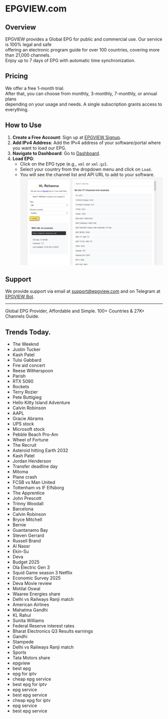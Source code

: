 # EPGVIEW.com



## Overview
EPGVIEW provides a Global EPG for public and commercial use. Our service is 100% legal and safe\
offering an electronic program guide for over 100 countries, covering more than 21,000 channels.\
Enjoy up to 7 days of EPG with automatic time synchronization.

## Pricing
We offer a free 1-month trial. \
After that, you can choose from monthly, 3-monthly, 7-monthly, or annual plans \
depending on your usage and needs. A single subscription grants access to everything.

## How to Use
1. **Create a Free Account**: Sign up at [EPGVIEW Signup](https://epgview.com/signup.php).
2. **Add IPv4 Address**: Add the IPv4 address of your software/portal where you want to load our EPG.
3. **Navigate to Dashboard**: Go to [Dashboard](https://epgview.com/dashboard.php).
4. **Load EPG**:
   - Click on the EPG type (e.g., `xml` or `xml.gz`).
   - Select your country from the dropdown menu and click on `Load`.
   - You will see the channel list and API URL to add to your software.
![EPGVIEW](img/dashboard.png)
## Support
We provide support via email at [support@epgview.com](mailto:support@epgview.com) and on Telegram at [EPGVIEW Bot](https://t.me/epgview_bot).

---

Global EPG Provider, Affordable and Simple. 100+ Countries & 27K+ Channels Guide.

## Trends Today.

- The Weeknd
- Justin Tucker
- Kash Patel
- Tulsi Gabbard
- Fire aid concert
- Reese Witherspoon
- Parish
- RTX 5090
- Rockets
- Terry Rozier
- Pete Buttigieg
- Hello Kitty Island Adventure
- Calvin Robinson
- AAPL
- Gracie Abrams
- UPS stock
- Microsoft stock
- Pebble Beach Pro-Am
- Wheel of Fortune
- The Recruit
- Asteroid hitting Earth 2032
- Kash Patel
- Jordan Henderson
- Transfer deadline day
- Mitoma
- Plane crash
- FCSB vs Man United
- Tottenham vs IF Elfsborg
- The Apprentice
- John Prescott
- Trinny Woodall
- Barcelona
- Calvin Robinson
- Bryce Mitchell
- Bernie
- Guantanamo Bay
- Steven Gerrard
- Russell Brand
- Al Nassr
- Ekin-Su
- Deva
- Budget 2025
- Ola Electric Gen 3
- Squid Game season 3 Netflix
- Economic Survey 2025
- Deva Movie review
- Motilal Oswal
- Waaree Energies share
- Delhi vs Railways Ranji match
- American Airlines
- Mahatma Gandhi
- KL Rahul
- Sunita Williams
- Federal Reserve interest rates
- Bharat Electronics Q3 Results earnings
- Gandhi
- Stampede
- Delhi vs Railways Ranji match
- Sports
- Tata Motors share
- epgview
- best epg
- epg for iptv
- cheap epg service
- best epg for iptv
- epg service
- best epg service
- cheap epg for iptv
- epg service
- best epg service

